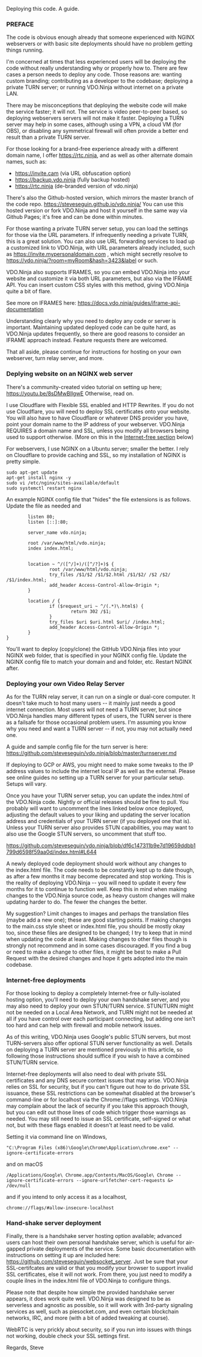 Deploying this code. A guide. 

### PREFACE

The code is obvious enough already that someone experienced with NGINX webservers or with basic site deployments should have no problem getting things running.

I'm concerned at times that less experienced users will be deploying the code without really understanding why or properly how to.  There are few cases a person needs to deploy any code. Those reasons are:  wanting custom branding; contributing as a developer to the codebase; deploying a private TURN server; or running VDO.Ninja without internet on a private LAN.

There may be misconceptions that deploying the website code will make the service faster; it will not. The service is video peer-to-peer based, so deploying webservers servers will not make it faster. Deploying a TURN server may help in some cases, although using a VPN, a cloud VM (for OBS), or disabling any symmetrical firewall will often provide a better end result than a private TURN server.

For those looking for a brand-free experience already with a different domain name, I offer https://rtc.ninja, and as well as other alternate domain names, such as:

- https://invite.cam (via URL obfuscation option)
- https://backup.vdo.ninja (fully backup hosted)
- https://rtc.ninja (de-branded version of vdo.ninja)

There's also the Github-hosted version, which mirrors the master branch of the code repo. https://steveseguin.github.io/vdo.ninja/  You can use this hosted version or fork VDO.Ninja and host it yourself in the same way via Github Pages; it's free and can be done within minutes.

For those wanting a private TURN server setup, you can load the settings for those via the URL parameters. If infrequently needing a private TURN, this is a great solution.  You can also use URL forwarding services to load up a customized link to VDO.Ninja, with URL parameters already included, such as https://invite.mypersonaldomain.com , which might secretly resolve to https://vdo.ninja/?room=myRoom&hash=3423&label or such.

VDO.Ninja also supports IFRAMES, so you can embed VDO.Ninja into your website and customize it via both URL parameters, but also via the IFRAME API.  You can insert custom CSS styles with this method, giving VDO.Ninja quite a bit of flare.

See more on IFRAMES here: https://docs.vdo.ninja/guides/iframe-api-documentation

Understanding clearly why you need to deploy any code or server is important. Maintaining updated deployed code can be quite hard, as VDO.Ninja updates frequently, so there are good reasons to consider an IFRAME approach instead. Feature requests there are welcomed.

That all aside, please continue for instructions for hosting on your own webserver, turn relay server, and more.

### Deplying website on an NGINX web server

There's a community-created video tutorial on setting up here; https://youtu.be/8sDMwBIlgwE  Otherwise, read on.

I use Cloudflare with Flexible SSL enabled and HTTP Rewrites. If you do not use Cloudflare, you will need to deploy SSL certificates onto your website.  You will also have to have Cloudflare or whatever DNS provider you have, point your domain name to the IP address of your webserver. VDO.Ninja REQUIRES a domain name and SSL, unless you modify all  browsers being used to support otherwise. (More on this in the [Internet-free section](#internet-free-deployments) below)

For webservers, I use NGINX on a Ubuntu server; smaller the better. I rely on Cloudflare to provide caching and SSL, so my installation of NGINX is pretty simple. 
```
sudo apt-get update 
apt-get install nginx -y
sudo vi /etc/nginx/sites-available/default
sudo systemctl restart nginx
```

An example NGINX config file that "hides" the file extensions is as follows.  Update the file as needed and 

```server {
        listen 80;
        listen [::]:80;

        server_name vdo.ninja;

        root /var/www/html/vdo.ninja;
        index index.html;


        location ~ ^/([^/]+)/([^/?]+)$ {
                root /var/www/html/vdo.ninja;
                try_files /$1/$2 /$1/$2.html /$1/$2/ /$2 /$2/ /$1/index.html;
                add_header Access-Control-Allow-Origin *;
        }

        location / {
                if ($request_uri ~ ^/(.*)\.html$) {
                        return 302 /$1;
                }
                try_files $uri $uri.html $uri/ /index.html;
                add_header Access-Control-Allow-Origin *;
        }
}
```
You'll want to deploy (copy/clone) the GitHub VDO.Ninja files into your NGINX web folder, that is specified in your NGINX config file. Update the NGINX config file to match your domain and and folder, etc. Restart NGINX after.

### Deploying your own Video Relay Server

As for the TURN relay server, it can run on a single or dual-core computer. It doesn't take much to host many users -- it mainly just needs a good internet connection.  Most users will not need a TURN server, but since VDO.Ninja handles many different types of users, the TURN server is there as a failsafe for those occasional problem users. I'm assuming you know why you need and want a TURN server -- if not, you may not actually need one.

A guide and sample config file for the turn server is here:
https://github.com/steveseguin/vdo.ninja/blob/master/turnserver.md

If deploying to GCP or AWS, you might need to make some tweaks to the IP address values to include the internet local IP as well as the external. Please see online guides no setting up a TURN server for your particular setup. Setups will vary.

Once you have your TURN server setup, you can update the index.html of the VDO.Ninja code. Nightly or official releases should be fine to pull. You probably will want to uncomment the lines linked below once deployed, adjusting the default values to your liking and updating the server location address and credentials of your TURN server (if you deployed one that is).  Unless your TURN server also provides STUN capabilities, you may want to also use the Google STUN servers, so uncomment that stuff too.  

https://github.com/steveseguin/vdo.ninja/blob/df6c147311b9e7d19659ddbb1799d6598f59aa0d/index.html#L644

A newly deployed code deployment should work without any changes to the index.html file. The code needs to be constantly kept up to date though, as after a few months it may become deprecated and stop working. This is the reality of deploying VDO.Ninja -- you will need to update it every few months for it to continue to function well. Keep this in mind when making changes to the VDO.Ninja source code, as heavy custom changes will make updating harder to do. The fewer the changes the better.

My suggestion? Limit changes to images and perhaps the translation files (maybe add a new one); these are good starting points. If making changes to the main.css style sheet or index.html file, you should be mostly okay too, since these files are designed to be changed; I try to keep that in mind when updating the code at least. Making changes to other files though is strongly not recommend and in some cases discouraged. If you find a bug or need to make a change to other files, it might be best to make a Pull Request with the desired changes and hope it gets adopted into the main codebase.

### Internet-free deployments 

For those looking to deploy a completely Internet-free or fully-isolated hosting option, you'll need to deploy your own handshake server, and you may also need to deploy your own STUN/TURN service. STUN/TURN might not be needed on a Local Area Network, and TURN might not be needed at all if you have control over each participant connecting, but adding one isn't too hard and can help with firewall and mobile network issues.

As of this writing, VDO.Ninja uses Google's public STUN servers, but most TURN-servers also offer optional STUN server functionality as well. Details on deploying a TURN server are mentioned previously in this article, so following those instructions should suffice if you wish to have a combined STUN/TURN service.

Internet-free deployments will also need to deal with private SSL certificates and any DNS secure context issues that may arise. VDO.Ninja relies on SSL for security, but if you can't figure out how to do private SSL issuance, these SSL restrictions can be somewhat disabled at the browser's command-line or for localhost via the Chrome://flags settings. VDO.Ninja may complain about the lack of security if you take this approach though, but you can edit out those lines of code which trigger those warnings as needed. You may still need to issue an SSL certificate, self-signed or what not, but with these flags enabled it doesn't at least need to be valid.

Setting it via command line on Windows,
```
"C:\Program Files (x86)\Google\Chrome\Application\chrome.exe" --ignore-certificate-errors
```
and on macOS
```
/Applications/Google\ Chrome.app/Contents/MacOS/Google\ Chrome --ignore-certificate-errors --ignore-urlfetcher-cert-requests &> /dev/null
```
and if you intend to only access it as a localhost,
```
chrome://flags/#allow-insecure-localhost
```
### Hand-shake server deployment

Finally, there is a handshake server hosting option available; advanced users can host their own personal handshake server, which is useful for air-gapped private deployments of the service. Some basic documentation with instructions on setting it up are included here: https://github.com/steveseguin/websocket_server.  Just be sure that your SSL-certifcates are valid or that you modify your browser to support invalid SSL certificates, else it will not work. From there, you just need to modify a couple ilnes in the index.html file of VDO.Ninja to configure things.

Please note that despite how simple the provided handshake server appears, it does work quite well. VDO.Ninja was designed to be as serverless and agnostic as possible, so it will work with 3rd-party signaling services as well, such as piesocket.com, and even certain blockchain networks, IRC, and more (with a bit of added tweaking at course).

WebRTC is very prickly about security, so if you run into issues with things not working, double check your SSL settings first.

Regards,
Steve
